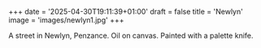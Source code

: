 +++
date = '2025-04-30T19:11:39+01:00'
draft = false
title = 'Newlyn'
image = 'images/newlyn1.jpg'
+++

A street in Newlyn, Penzance. Oil on canvas. Painted with a palette knife.